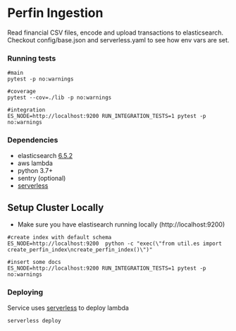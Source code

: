 # Perfin Ingestion
Read financial CSV files, encode and upload transactions to elasticsearch. Checkout config/base.json and serverless.yaml to see how env vars are set. 

### Running tests

```
#main
pytest -p no:warnings

#coverage
pytest --cov=./lib -p no:warnings

#integration
ES_NODE=http://localhost:9200 RUN_INTEGRATION_TESTS=1 pytest -p no:warnings
```

### Dependencies
 - elasticsearch [6.5.2](https://www.elastic.co/downloads/past-releases/elasticsearch-6-5-2)
 - aws lambda
 - python 3.7+
 - sentry (optional)
 - [serverless](https://serverless.com/)

## Setup Cluster Locally
 - Make sure you have elastisearch running locally (http://localhost:9200)
```
#create index with default schema
ES_NODE=http://localhost:9200  python -c "exec(\"from util.es import create_perfin_index\ncreate_perfin_index()\")"

#insert some docs
ES_NODE=http://localhost:9200 RUN_INTEGRATION_TESTS=1 pytest -p no:warnings
```
### Deploying 
Service uses [serverless](https://serverless.com/) to deploy lambda

```
serverless deploy
```